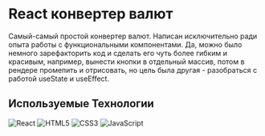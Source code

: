 # React конвертер валют

Самый-самый простой конвертер валют. Написан исключительно ради опыта работы с функциональными компонентами.
Да, можно было немного зарефакторить код и сделать его чуть более гибким и красивым, например, вынести кнопки в отдельный массив, потом в рендере промепить и отрисовать, но цель была другая - разобраться с работой useState и useEffect.

## Используемые Технологии
![React](https://img.shields.io/badge/-React-61daf8?logo=react&logoColor=black)
![HTML5](https://img.shields.io/badge/-HTML5-e34f26?logo=html5&logoColor=white)
![CSS3](https://img.shields.io/badge/-CSS3-1572b6?logo=css3&logoColor=white)
![JavaScript](https://img.shields.io/badge/-JavaScript-f7df1e?logo=javaScript&logoColor=black)

